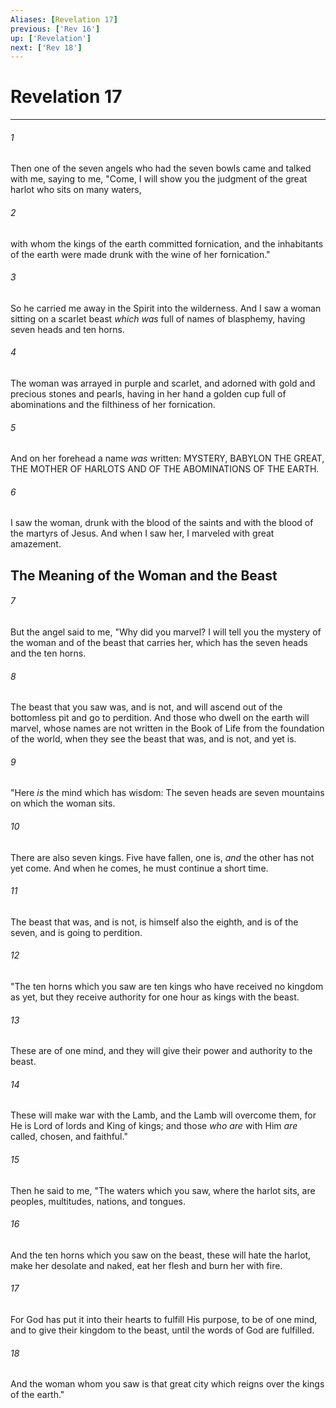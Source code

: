 ```yaml
---
Aliases: [Revelation 17]
previous: ['Rev 16']
up: ['Revelation']
next: ['Rev 18']
---
```

# Revelation 17

***


###### 1 
Then one of the seven angels who had the seven bowls came and talked with me, saying to me, "Come, I will show you the judgment of the great harlot who sits on many waters, 

###### 2 
with whom the kings of the earth committed fornication, and the inhabitants of the earth were made drunk with the wine of her fornication." 

###### 3 
So he carried me away in the Spirit into the wilderness. And I saw a woman sitting on a scarlet beast _which was_ full of names of blasphemy, having seven heads and ten horns. 

###### 4 
The woman was arrayed in purple and scarlet, and adorned with gold and precious stones and pearls, having in her hand a golden cup full of abominations and the filthiness of her fornication. 

###### 5 
And on her forehead a name _was_ written: MYSTERY, BABYLON THE GREAT, THE MOTHER OF HARLOTS AND OF THE ABOMINATIONS OF THE EARTH. 

###### 6 
I saw the woman, drunk with the blood of the saints and with the blood of the martyrs of Jesus. And when I saw her, I marveled with great amazement.

## The Meaning of the Woman and the Beast 

###### 7 
But the angel said to me, "Why did you marvel? I will tell you the mystery of the woman and of the beast that carries her, which has the seven heads and the ten horns. 

###### 8 
The beast that you saw was, and is not, and will ascend out of the bottomless pit and go to perdition. And those who dwell on the earth will marvel, whose names are not written in the Book of Life from the foundation of the world, when they see the beast that was, and is not, and yet is. 

###### 9 
"Here _is_ the mind which has wisdom: The seven heads are seven mountains on which the woman sits. 

###### 10 
There are also seven kings. Five have fallen, one is, _and_ the other has not yet come. And when he comes, he must continue a short time. 

###### 11 
The beast that was, and is not, is himself also the eighth, and is of the seven, and is going to perdition. 

###### 12 
"The ten horns which you saw are ten kings who have received no kingdom as yet, but they receive authority for one hour as kings with the beast. 

###### 13 
These are of one mind, and they will give their power and authority to the beast. 

###### 14 
These will make war with the Lamb, and the Lamb will overcome them, for He is Lord of lords and King of kings; and those _who are_ with Him _are_ called, chosen, and faithful." 

###### 15 
Then he said to me, "The waters which you saw, where the harlot sits, are peoples, multitudes, nations, and tongues. 

###### 16 
And the ten horns which you saw on the beast, these will hate the harlot, make her desolate and naked, eat her flesh and burn her with fire. 

###### 17 
For God has put it into their hearts to fulfill His purpose, to be of one mind, and to give their kingdom to the beast, until the words of God are fulfilled. 

###### 18 
And the woman whom you saw is that great city which reigns over the kings of the earth."
